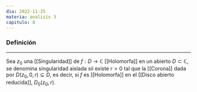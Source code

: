 ```yaml
---
dia: 2022-11-25
materia: analisis 3
capitulo: 8
---
```

### Definición
---
Sea $z_0$ una [[Singularidad]] de $f : D \to \mathbb{C}$ [[Holomorfa]] en un abierto $D \subset \mathbb{C}$, se denomina singularidad aislada sii existe $r > 0$ tal que la [[Corona]] dada por $D(z_0, 0, r) \subseteq D$, es decir, si $f$ es [[Holomorfa]] en el [[Disco abierto reducida]], $D_0(z_0, r)$.